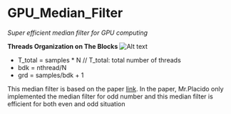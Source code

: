 # GPU_Median_Filter
*Super efficient median filter for GPU computing*

**Threads Organization on The Blocks**
![Alt text](https://cloud.githubusercontent.com/assets/14370804/22793865/bd5a38b8-eeb6-11e6-809f-ddb35557b30f.png "Threads Organization on The Blocks")
* T_total = samples * N // T_total: total number of threads  
* bdk = nthread/N        
* grd = samples/bdk + 1 


This median filter is based on the paper [link](http://ceur-ws.org/Vol-1543/p1.pdf "High Performance Median Filtering Algorithm Based on NVIDIA GPU Computing"). In the paper, Mr.Placido only implemented the median filter for odd number and this median filter is efficient for both even and odd situation
